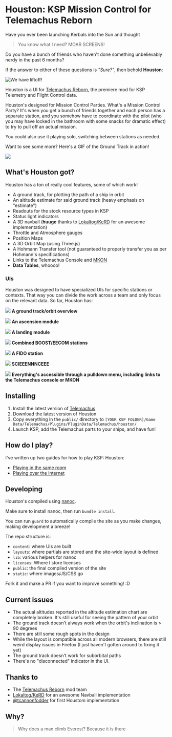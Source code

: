 # Houston: KSP Mission Control for Telemachus Reborn

Have you ever been launching Kerbals into the Sun and thought

> You know what I need? MOAR SCREENS!

Do you have a bunch of friends who haven't done something unbelievably nerdy in the past 6 months?

If the answer to either of these questions is *"Sure?"*, then behold **Houston**:

![We have liftoff!](readme-images/ascension-preview.gif)

Houston is a UI for [Telemachus Reborn](http://github.com/TeleIO/Telemcahus-1), the premiere mod for KSP Telemetry and Flight Control data.

Houston's designed for Mission Control Parties. What's a Mission Control Party? It's when you get a bunch of friends together and each person has a separate station, and you somehow have to coordinate with the pilot (who you may have locked in the bathroom with some snacks for dramatic effect) to try to pull off an actual mission.

You could also use it playing solo, switching between stations as needed.

Want to see some more? Here's a GIF of the Ground Track in action!

![](readme-images/ground-track-preview.gif)

## What's Houston got?

Houston has a ton of really cool features, some of which work!

* A ground track, for plotting the path of a ship in orbit
* An altitude estimate for said ground track (heavy emphasis on "estimate")
* Readouts for the stock resource types in KSP
* Status light indicators
* A 3D navball (**huuge** thanks to [Lokaltog/KeRD](https://github.com/Lokaltog/KeRD) for an awesome implementation)
* Throttle and Atmosphere gauges
* Position Maps
* A 3D Orbit Map (using Three.js)
* A Hohmann Transfer tool (not guaranteed to properly transfer you as per Hohmann's specifications)
* Links to the Telemachus Console and [MKON](https://github.com/chrisnic/mkon?files=1)
* **Data Tables**, whoooo!

### UIs

Houston was designed to have specialized UIs for specific stations or contexts. That way you can divide the work across a team and only focus on the relevant data. So far, Houston has:

![](readme-images/ground-track.png)
**A ground track/orbit overview**

![](readme-images/ascension.png)
**An ascension module**

![](readme-images/landing.png)
**A landing module**

![](readme-images/boost.png)
**Combined BOOST/EECOM stations**

![](readme-images/fido.png)
**A FIDO station**

![](readme-images/science.png)
**SCIEEENNNCEEE**

![](readme-images/navigation.png)
**Everything's accessible through a pulldown menu, including links to the Telemachus console or MKON**

## Installing

1. Install the latest version of [Telemachus](http://forum.kerbalspaceprogram.com/threads/24594)
2. Download the latest version of Houston
3. Copy everything in the `public/` directory to `[YOUR KSP FOLDER]/Game Data/Telemachus/Plugins/PluginData/Telemachus/houston/`
4. Launch KSP, add the Telemachus parts to your ships, and have fun!

## How do I play?

I've written up two guides for how to play KSP: Houston:
* [Playing in the same room](https://github.com/tcannonfodder/houston/wiki/Playing-Houston-in-the-same-room)
* [Playing over the Internet](https://github.com/tcannonfodder/houston/wiki/Playing-Houston-over-the-Internet)

## Developing

Houston's compiled using [nanoc](http://nanoc.ws).

Make sure to install nanoc, then run `bundle install`.

You can run `guard` to automatically compile the site as you make changes, making development a breeze!

The repo structure is:

* `content`: where UIs are built
* `layouts`: where partials are stored and the site-wide layout is defined
* `lib`: various helpers for nanoc
* `licenses`: Where I store licenses
* `public`: the final compiled version of the site
* `static`: where images/JS/CSS go

Fork it and make a PR if you want to improve something! :D

## Current issues

* The actual altitudes reported in the altitude estimation chart are completely broken. It's still useful for seeing the pattern of your orbit
* The ground track doesn't always work when the orbit's inclination is > 90 degrees
* There are still some rough spots in the design
* While the layout is compatible across all modern browsers, there are still weird display issues in Firefox (I just haven't gotten around to fixing it yet)
* The ground track doesn't work for suborbital paths
* There's no "disconnected" indicator in the UI.

## Thanks to

* The [Telemachus Reborn](http://github.com/TeleIO/Telemachus-1) mod team
* [Lokaltog/KeRD](https://github.com/Lokaltog/KeRD) for an awesome Navball implementation
* [@tcannonfodder](https://github.com/tcannonfodder) for first Houstom implementation
## Why?

> Why does a man climb Everest? Because it is there
